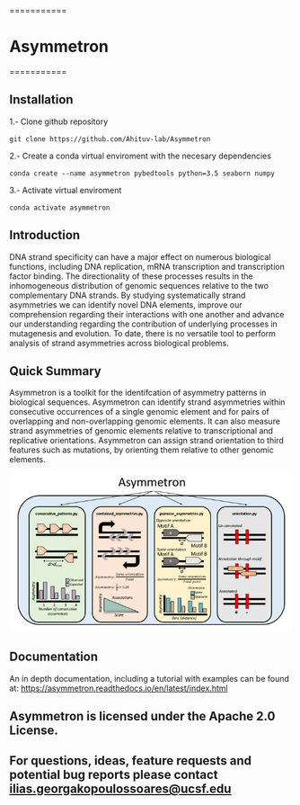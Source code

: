 ===========
# Asymmetron
===========

## Installation

1.- Clone github repository

	git clone https://github.com/Ahituv-lab/Asymmetron

2.- Create a conda virtual enviroment with the necesary dependencies 

	conda create --name asymmetron pybedtools python=3.5 seaborn numpy

3.- Activate virtual enviroment
	
	conda activate asymmetron

## Introduction
DNA strand specificity can have a major effect on numerous biological functions, including DNA replication, mRNA transcription and transcription factor binding. The directionality of these processes results in the inhomogeneous distribution of genomic sequences relative to the two complementary DNA strands. By studying systematically strand asymmetries we can identify novel DNA elements, improve our comprehension regarding their interactions with one another and advance our understanding regarding the contribution of underlying processes in mutagenesis and evolution. To date, there is no versatile tool to perform analysis of strand asymmetries across biological problems. 

## Quick Summary 
Asymmetron is a toolkit for the identifcation of asymmetry patterns in biological sequences. Asymmetron can identify strand asymmetries within consecutive occurrences of a single genomic element and for pairs of overlapping and non-overlapping genomic elements. It can also measure strand asymmetries of genomic elements relative to transcriptional and replicative orientations. Asymmetron can assign strand orientation to third features such as mutations, by orienting them relative to other genomic elements. 

![Schematic_Asymmetron](Resources/Schematic_Asymmetron.png)

## Documentation

An in depth documentation, including a tutorial with examples can be found at:
https://asymmetron.readthedocs.io/en/latest/index.html

## Asymmetron is licensed under the Apache 2.0 License.

## For questions, ideas, feature requests and potential bug reports please contact ilias.georgakopoulossoares@ucsf.edu 
